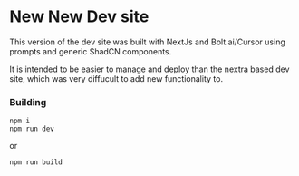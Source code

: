 # New New Dev site

This version of the dev site was built with NextJs and Bolt.ai/Cursor using prompts and generic ShadCN components.  

It is intended to be easier to manage and deploy than the nextra based dev site, which was very diffucult to add new functionality to.


### Building
```
npm i
npm run dev
```
or 
```
npm run build
```

